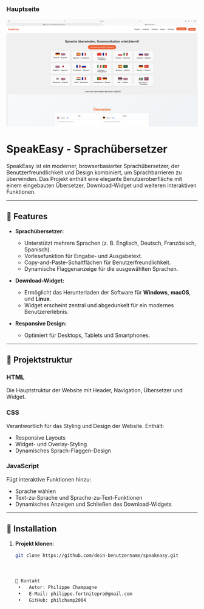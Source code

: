 ### **Hauptseite**
![Hauptseite Screenshot](assets/main-page.png)







# SpeakEasy - Sprachübersetzer

SpeakEasy ist ein moderner, browserbasierter Sprachübersetzer, der Benutzerfreundlichkeit und Design kombiniert, um Sprachbarrieren zu überwinden. Das Projekt enthält eine elegante Benutzeroberfläche mit einem eingebauten Übersetzer, Download-Widget und weiteren interaktiven Funktionen.

---

## 🌟 **Features**

- **Sprachübersetzer:**
  - Unterstützt mehrere Sprachen (z. B. Englisch, Deutsch, Französisch, Spanisch).
  - Vorlesefunktion für Eingabe- und Ausgabetext.
  - Copy-and-Paste-Schaltflächen für Benutzerfreundlichkeit.
  - Dynamische Flaggenanzeige für die ausgewählten Sprachen.

- **Download-Widget:**
  - Ermöglicht das Herunterladen der Software für **Windows**, **macOS**, und **Linux**.
  - Widget erscheint zentral und abgedunkelt für ein modernes Benutzererlebnis.
  
- **Responsive Design:**
  - Optimiert für Desktops, Tablets und Smartphones.

---

## 📂 **Projektstruktur**

### **HTML**
Die Hauptstruktur der Website mit Header, Navigation, Übersetzer und Widget.

### **CSS**
Verantwortlich für das Styling und Design der Website. Enthält:
- Responsive Layouts
- Widget- und Overlay-Styling
- Dynamisches Sprach-Flaggen-Design

### **JavaScript**
Fügt interaktive Funktionen hinzu:
- Sprache wählen
- Text-zu-Sprache und Sprache-zu-Text-Funktionen
- Dynamisches Anzeigen und Schließen des Download-Widgets

---

## 🚀 **Installation**

1. **Projekt klonen**:
   ```bash
   git clone https://github.com/dein-benutzername/speakeasy.git



   📧 Kontakt
	•	Autor: Philippe Champagne
	•	E-Mail: philippe.fortnitepro@gmail.com
	•	GitHub: philchamp2004
